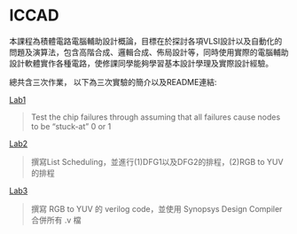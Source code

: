 # ICCAD
本課程為積體電路電腦輔助設計概論，目標在於探討各項VLSI設計以及自動化的問題及演算法，包含高階合成、邏輯合成、佈局設計等，同時使用實際的電腦輔助設計軟體實作各種電路，使修課同學能夠學習基本設計學理及實際設計經驗。

總共含三次作業， 以下為三次實驗的簡介以及README連結:

[Lab1](https://github.com/ChingJuYeh/ICCAD/blob/main/Lab1/README.md)
>Test the chip failures through assuming that all failures cause nodes to be “stuck-at” 0 or 1

[Lab2](https://github.com/ChingJuYeh/ICCAD/blob/main/Lab2/README.md)
>撰寫List Scheduling，並進行(1)DFG1以及DFG2的排程，(2)RGB to YUV的排程

[Lab3](https://github.com/ChingJuYeh/ICCAD/blob/main/Lab3/README.md)
>撰寫 RGB to YUV 的 verilog code，並使用 Synopsys Design Compiler 合併所有 .v 檔​
